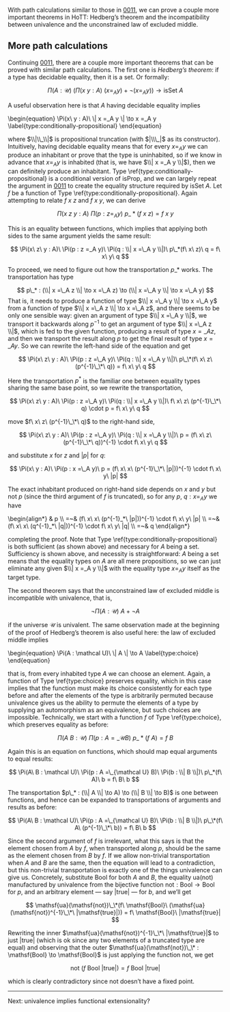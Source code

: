 With path calculations similar to those in [0011], we can prove a couple more important theorems in HoTT: Hedberg’s theorem and the incompatibility between univalence and the unconstrained law of excluded middle.

## More path calculations

Continuing [0011], there are a couple more important theorems that can be proved with similar path calculations.
The first one is *Hedberg’s theorem*: if a type has decidable equality, then it is a set.
Or formally:

$$ \Pi(A : \mathcal U)\ (\Pi(x\ y : A)\ (x =_A y) + \neg (x =_A y)) \to \mathsf{isSet}\ A $$

A useful observation here is that $A$ having decidable equality implies

\begin{equation}
\Pi(x\ y : A)\ \\| x =\_A y \\| \to x =\_A y
\label{type:conditionally-propositional}
\end{equation}

where $\\|\\_\\|$ is propositional truncation (with $|\\\_|$ as its constructor).
Intuitively, having decidable equality means that for every $x =_A y$ we can produce an inhabitant or prove that the type is uninhabited, so if we know in advance that $x =_A y$ is inhabited (that is, we have $\\| x =_A y \\|$), then we can definitely produce an inhabitant.
Type \ref{type:conditionally-propositional} is a conditional version of $\mathsf{isProp}$, and we can largely repeat the argument in [0011] to create the equality structure required by $\mathsf{isSet}\ A$.
Let $f$ be a function of Type \ref{type:conditionally-propositional}.
Again attempting to relate $f\ x\ z$ and $f\ x\ y$, we can derive

$$ \Pi(x\ z\ y : A)\ \Pi(p : z =_A y)\ p\_*(f\ x\ z) = f\ x\ y $$

This is an equality between functions, which implies that applying both sides to the same argument yields the same result:

$$ \Pi(x\ z\ y : A)\ \Pi(p : z =_A y)\ \Pi(q : \\| x =\_A y \\|)\ p\_*(f\ x\ z)\ q = f\ x\ y\ q $$

To proceed, we need to figure out how the transportation $p\_*$ works.
The transportation has type

$$ p\_* : (\\| x =\_A z \\| \to x =\_A z) \to (\\| x =\_A y \\| \to x =\_A y) $$
That is, it needs to produce a function of type $\\| x =\_A y \\| \to x =\_A y$ from a function of type $\\| x =\_A z \\| \to x =\_A z$, and there seems to be only one sensible way: given an argument of type $\\| x =\_A y \\|$, we transport it backwards along $p^{-1}$ to get an argument of type $\\| x =\_A z \\|$, which is fed to the given function, producing a result of type $x =\_A z$, and then we transport the result along $p$ to get the final result of type $x =\_A y$.
So we can rewrite the left-hand side of the equation and get

$$ \Pi(x\ z\ y : A)\ \Pi(p : z =\_A y)\ \Pi(q : \\| x =\_A y \\|)\ p\_\*(f\ x\ z\ (p^{-1}\_\*\ q)) = f\ x\ y\ q $$

Here the transportation $p^*$ is the familiar one between equality types sharing the same base point, so we rewrite the transportation,

$$ \Pi(x\ z\ y : A)\ \Pi(p : z =\_A y)\ \Pi(q : \\| x =\_A y \\|)\ f\ x\ z\ (p^{-1}\_\*\ q) \cdot p = f\ x\ y\ q $$

move $f\ x\ z\ (p^{-1}\_\*\ q)$ to the right-hand side,

$$ \Pi(x\ z\ y : A)\ \Pi(p : z =\_A y)\ \Pi(q : \\| x =\_A y \\|)\ p = (f\ x\ z\ (p^{-1}\_\*\ q))^{-1} \cdot f\ x\ y\ q $$

and substitute $x$ for $z$ and $|p|$ for $q$:

$$ \Pi(x\ y : A)\ \Pi(p : x =\_A y)\ p = (f\ x\ x\ (p^{-1}\_\*\ |p|))^{-1} \cdot f\ x\ y\ |p| $$

The exact inhabitant produced on right-hand side depends on $x$ and $y$ but not $p$ (since the third argument of $f$ is truncated), so for any $p$, $q : x =_A y$ we have

\begin{align*}
& p \\\\
=~& (f\ x\ x\ (p^{-1}\_\*\ |p|))^{-1} \cdot f\ x\ y\ |p| \\\\
=~& (f\ x\ x\ (q^{-1}\_\*\ |q|))^{-1} \cdot f\ x\ y\ |q| \\\\
=~& q
\end{align*}

completing the proof.
Note that Type \ref{type:conditionally-propositional} is both sufficient (as shown above) and necessary for $A$ being a set.
Sufficiency is shown above, and necessity is straightforward: $A$ being a set means that the equality types on $A$ are all mere propositions, so we can just eliminate any given $\\| x =_A y \\|$ with the equality type $x =_A y$ itself as the target type.

The second theorem says that the unconstrained law of excluded middle is incompatible with univalence, that is,

$$ \neg \Pi(A : \mathcal U)\ A + \neg A $$

if the universe $\mathcal U$ is univalent.
The same observation made at the beginning of the proof of Hedberg’s theorem is also useful here: the law of excluded middle implies

\begin{equation}
\Pi(A : \mathcal U)\ \\| A \\| \to A
\label{type:choice}
\end{equation}

that is, from every inhabited type $A$ we can choose an element.
Again, a function of Type \ref{type:choice} preserves equality, which in this case implies that the function must make its choice consistently for each type before and after the elements of the type is arbitrarily permuted because univalence gives us the ability to permute the elements of a type by supplying an automorphism as an equivalence, but such choices are impossible.
Technically, we start with a function $f$ of Type \ref{type:choice}, which preserves equality as before:

$$ \Pi(A\ B : \mathcal U)\ \Pi(p : A =\_{\mathcal U} B)\ p\_*(f\ A) = f\ B $$

Again this is an equation on functions, which should map equal arguments to equal results:

$$ \Pi(A\ B : \mathcal U)\ \Pi(p : A =\_{\mathcal U} B)\ \Pi(b : \\| B \\|)\ p\_*(f\ A)\ b = f\ B\ b $$

The transportation $p\_* : (\\| A \\| \to A) \to (\\| B \\| \to B)$ is one between functions, and hence can be expanded to transportations of arguments and results as before:

$$ \Pi(A\ B : \mathcal U)\ \Pi(p : A =\_{\mathcal U} B)\ \Pi(b : \\| B \\|)\ p\_\*(f\ A\ (p^{-1}\_\*\ b)) = f\ B\ b $$

Since the second argument of $f$ is irrelevant, what this says is that the element chosen from $A$ by $f$, when transported along $p$, should be the same as the element chosen from $B$ by $f$.
If we allow non-trivial transportation when $A$ and $B$ are the same, then the equation will lead to a contradiction, but this non-trivial transportation is exactly one of the things univalence can give us.
Concretely, substitute $\mathsf{Bool}$ for both $A$ and $B$, the equality $\mathsf{ua}(\mathsf{not})$ manufactured by univalence from the bijective function $\mathsf{not} : \mathsf{Bool} \to \mathsf{Bool}$ for $p$, and an arbitrary element — say $|\mathsf{true}|$ — for $b$, and we’ll get

$$ \mathsf{ua}(\mathsf{not})\_\*(f\ \mathsf{Bool}\ (\mathsf{ua}(\mathsf{not})^{-1}\_\*\ |\mathsf{true}|)) = f\ \mathsf{Bool}\ |\mathsf{true}| $$

Rewriting the inner $\mathsf{ua}(\mathsf{not})^{-1}\_\*\ |\mathsf{true}|$ to just $|\mathsf{true}|$ (which is ok since any two elements of a truncated type are equal) and observing that the outer $\mathsf{ua}(\mathsf{not})\_\* : \mathsf{Bool} \to \mathsf{Bool}$ is just applying the function $\mathsf{not}$, we get

$$ \mathsf{not}\ (f\ \mathsf{Bool}\ |\mathsf{true}|) = f\ \mathsf{Bool}\ |\mathsf{true}| $$

which is clearly contradictory since $\mathsf{not}$ doesn’t have a fixed point.

---

Next: univalence implies functional extensionality?

[0011]: /blog/0011/